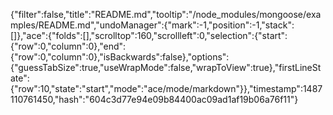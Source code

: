 {"filter":false,"title":"README.md","tooltip":"/node_modules/mongoose/examples/README.md","undoManager":{"mark":-1,"position":-1,"stack":[]},"ace":{"folds":[],"scrolltop":160,"scrollleft":0,"selection":{"start":{"row":0,"column":0},"end":{"row":0,"column":0},"isBackwards":false},"options":{"guessTabSize":true,"useWrapMode":false,"wrapToView":true},"firstLineState":{"row":10,"state":"start","mode":"ace/mode/markdown"}},"timestamp":1487110761450,"hash":"604c3d77e94e09b84400ac09ad1af19b06a76f11"}